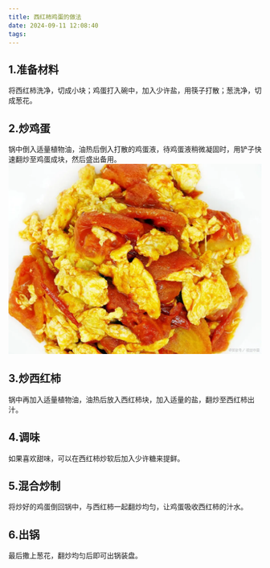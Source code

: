 ```yaml
---
title: 西红柿鸡蛋的做法
date: 2024-09-11 12:08:40
tags:
---
```

1.准备材料
-----------------

将西红柿洗净，切成小块；鸡蛋打入碗中，加入少许盐，用筷子打散；葱洗净，切成葱花。



2.炒鸡蛋
-----------------
锅中倒入适量植物油，油热后倒入打散的鸡蛋液，待鸡蛋液稍微凝固时，用铲子快速翻炒至鸡蛋成块，然后盛出备用。
![西红柿](1.png)

3.炒西红柿
-----------------
锅中再加入适量植物油，油热后放入西红柿块，加入适量的盐，翻炒至西红柿出汁。

4.调味
-----------------
如果喜欢甜味，可以在西红柿炒软后加入少许糖来提鲜。


5.混合炒制
-----------------
将炒好的鸡蛋倒回锅中，与西红柿一起翻炒均匀，让鸡蛋吸收西红柿的汁水。

6.出锅
-----------------
最后撒上葱花，翻炒均匀后即可出锅装盘。
